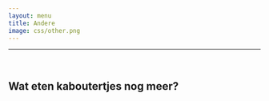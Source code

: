 ```yaml
---
layout: menu
title: Andere
image: css/other.png
---
```


---
<br>

## Wat eten kaboutertjes nog meer?

<br> 
<br> 
<br> 
<br> 
<br> 
<br> 
